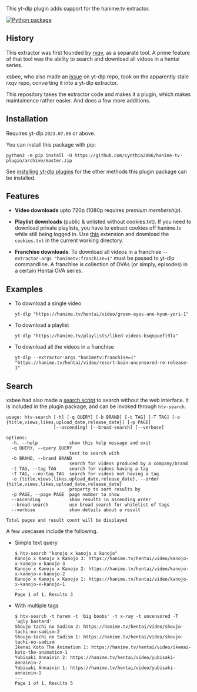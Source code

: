 This yt-dlp plugin adds support for the hanime.tv extractor.

[![Python package](https://github.com/lroy1998/hanime-tv-plugin/actions/workflows/python-package.yml/badge.svg)](https://github.com/lroy1998/hanime-tv-plugin/actions/workflows/python-package.yml)

## History

This extractor was first founded by [rxqv](https://github.com/rxqv/htv), as a separate tool. A prime feature of that tool was the ability to search and download all videos in a hentai series.

xsbee, who also made an [issue](https://github.com/yt-dlp/yt-dlp/issues/4007) on yt-dlp repo, took on the apparently stale rxqv repo, converting it into a yt-dlp extractor.

This repository takes the extractor code and makes it a plugin, which makes maintainence rather easier. And does a few more additions.

## Installation

Requires yt-dlp `2023.07.06` or above.

You can install this package with pip:
```
python3 -m pip install -U https://github.com/cynthia2006/hanime-tv-plugin/archive/master.zip
```

See [installing yt-dlp plugins](https://github.com/yt-dlp/yt-dlp#installing-plugins) for the other methods this plugin package can be installed.

## Features

- **Video downloads** upto 720p (1080p requires _premium membership_).
  
- **Playlist downloads** (public & unlisted without cookies.txt). If you need to download private playlists, you have to extract cookies off hanime.tv while still being logged in. Use [this](https://chrome.google.com/webstore/detail/get-cookiestxt-locally/cclelndahbckbenkjhflpdbgdldlbecc) extension and download the `cookies.txt` in the current working directory.

- **Franchise downloads**. To download all videos in a franchise `--extractor-args "hanimetv:franchise=1"` must be passed to yt-dlp commandline. A franchise is collection of OVAs (or simply, episodes) in a certain Hentai OVA series.

## Examples

- To download a single video
  ```
  yt-dlp "https://hanime.tv/hentai/video/green-eyes-ane-kyun-yori-1"
  ```

- To download a playlist
  ```
  yt-dlp "https://hanime.tv/playlists/liked-videos-bsqnpuefi9la"
  ```

- To download all the videos in a franchise
  ```
  yt-dlp --extractor-args "hanimetv:franchise=1" "https://hanime.tv/hentai/video/resort-boin-uncensored-re-release-1"
  ```

## Search

xsbee had also made a [search script](https://github.com/xsbee/yt-dlp/releases/download/htv/htv-search.py) to search without the web interface. It is included in the plugin package, and can be invoked through `htv-search`.

```
usage: htv-search [-h] [-q QUERY] [-b BRAND] [-t TAG] [-T TAG] [-o {title,views,likes,upload_date,release_date}] [-p PAGE]
                  [--ascending] [--broad-search] [--verbose]

options:
  -h, --help            show this help message and exit
  -q QUERY, --query QUERY
                        text to search with
  -b BRAND, --brand BRAND
                        search for videos produced by a company/brand
  -t TAG, --tag TAG     search for videos having a tag
  -T TAG, --no-tag TAG  search for videos not having a tag
  -o {title,views,likes,upload_date,release_date}, --order {title,views,likes,upload_date,release_date}
                        property to sort results by
  -p PAGE, --page PAGE  page number to show
  --ascending           show results in ascending order
  --broad-search        use broad search for whitelist of tags
  --verbose             show details about a result

Total pages and result count will be displayed
```

A few usecases include the following.

- Simple text query

    ```
    $ htv-search "kanojo x kanojo x kanojo"
    Kanojo x Kanojo x Kanojo 3: https://hanime.tv/hentai/video/kanojo-x-kanojo-x-kanojo-3
    Kanojo x Kanojo x Kanojo 2: https://hanime.tv/hentai/video/kanojo-x-kanojo-x-kanojo-2
    Kanojo x Kanojo x Kanojo 1: https://hanime.tv/hentai/video/kanojo-x-kanojo-x-kanojo-1
    ---
    Page 1 of 1, Results 3
    ```

- With multiple tags

    ```
    $ htv-search -t harem -t 'big boobs' -t x-ray -t uncensored -T 'ugly bastard'
    Shoujo-tachi no Sadism 2: https://hanime.tv/hentai/video/shoujo-tachi-no-sadism-2
    Shoujo-tachi no Sadism 1: https://hanime.tv/hentai/video/shoujo-tachi-no-sadism
    Ikenai Koto The Animation 1: https://hanime.tv/hentai/video/ikenai-koto-the-animation-1
    Yubisaki Annainin 2: https://hanime.tv/hentai/video/yubisaki-annainin-2
    Yubisaki Annainin 1: https://hanime.tv/hentai/video/yubisaki-annainin-1
    ---
    Page 1 of 1, Results 5
    ```
